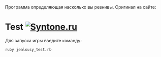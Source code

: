 Программа определяющая насколько вы ревнивы. Оригинал на сайте:

# Test [![Syntone.ru](https://syntone.ru/psytesty/revnivy-li-vy-test-dlya-zhenshhin.svg)](http://syntone.ru/psytesty/revnivy-li-vy-test-dlya-zhenshhin)

Для запуска игры введите команду:
```
ruby jealousy_test.rb
```
